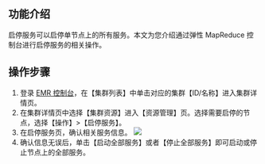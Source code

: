 ## 功能介绍
启停服务可以启停单节点上的所有服务。本文为您介绍通过弹性 MapReduce 控制台进行启停服务的相关操作。

## 操作步骤
1.	登录 [EMR 控制台](https://console.cloud.tencent.com/emr)，在【集群列表】中单击对应的集群【ID/名称】进入集群详情页。
2.	在集群详情页中选择【集群资源】进入【资源管理】页。选择需要启停的节点，选择【操作】>【启停服务】。
3.	在启停服务页，确认相关服务信息。
 ![](https://main.qcloudimg.com/raw/34eb7e1d4c35c4a085b8ff6ca8353f6e.png)
4.	确认信息无误后，单击【启动全部服务】或者【停止全部服务】即可启动或停止节点上的全部服务。
